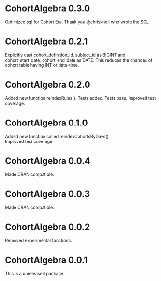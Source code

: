 CohortAlgebra 0.3.0
======================
Optimized sql for Cohort Era.
Thank you @chrisknoll who wrote the SQL

CohortAlgebra 0.2.1
======================
Explicitly cast cohort_definition_id, subject_id as BIGINT and cohort_start_date, cohort_end_date as DATE.
This reduces the chances of cohort table having INT or date-time.

CohortAlgebra 0.2.0
======================
Added new function reindexRules(). 
Tests added. Tests pass. Improved test coverage.

CohortAlgebra 0.1.0
======================
Added new function called reindexCohortsByDays()  
Improved test coverage.

CohortAlgebra 0.0.4
======================

Made CRAN compatible.

CohortAlgebra 0.0.3
======================

Made CRAN compatible.

CohortAlgebra 0.0.2
======================

Removed experimental functions. 

CohortAlgebra 0.0.1
======================

This is a unreleased package. 
